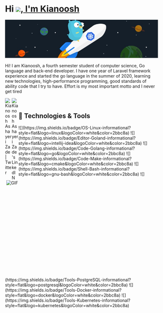 # Hi <img src="https://media.giphy.com/media/hvRJCLFzcasrR4ia7z/giphy.gif" width="25px">,<a href="https://github.com/kianooshaz"> I'm Kianoosh </a>

![](https://raw.githubusercontent.com/kianooshaz/kianooshaz/master/images/golang-wallpaper.jpg)

Hi! I am Kianoosh, a fourth semester student of computer science, Go language and back-end developer. I have one year of Laravel framework experience and started the go language in the summer of 2020, learning new technologies, high-performance programming, good standards of ability code that I try to have. Effort is my most important motto and I never get tired

<a href="https://twitter.com/kianooshaz">
  <img align="left" alt="Kianoosh Ashayeri Zade | Twitter" width="22px" src="https://raw.githubusercontent.com/peterthehan/peterthehan/master/assets/twitter.svg" />
</a>
<a href="https://www.linkedin.com/in/kianooshaz/">
  <img align="left" alt="Kianoosh Ashayeri Zade 's LinkedIN" width="22px" src="https://raw.githubusercontent.com/peterthehan/peterthehan/master/assets/linkedin.svg" />
</a>
<br>

## 🔧 Technologies & Tools
 <img align="right" alt="GIF" src="https://github.com/abhisheknaiidu/abhisheknaiidu/blob/master/code.gif?raw=true" width="500" height="320" />
![](https://img.shields.io/badge/OS-Linux-informational?style=flat&logo=linux&logoColor=white&color=2bbc8a)
![](https://img.shields.io/badge/Editor-Goland-informational?style=flat&logo=intellij-idea&logoColor=white&color=2bbc8a)
![](https://img.shields.io/badge/Code-Golang-informational?style=flat&logo=go&logoColor=white&color=2bbc8a)
![](https://img.shields.io/badge/Code-Make-informational?style=flat&logo=cmake&logoColor=white&color=2bbc8a)
![](https://img.shields.io/badge/Shell-Bash-informational?style=flat&logo=gnu-bash&logoColor=white&color=2bbc8a)
![](https://img.shields.io/badge/Tools-PostgreSQL-informational?style=flat&logo=postgresql&logoColor=white&color=2bbc8a)
![](https://img.shields.io/badge/Tools-Docker-informational?style=flat&logo=docker&logoColor=white&color=2bbc8a)
![](https://img.shields.io/badge/Tools-Kubernetes-informational?style=flat&logo=kubernetes&logoColor=white&color=2bbc8a)
